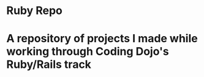 # Ruby Repo
# A repository of projects I made while working through Coding Dojo's Ruby/Rails track 
